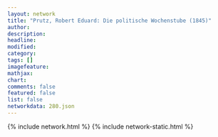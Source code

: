 ```yaml
---
layout: network
title: "Prutz, Robert Eduard: Die politische Wochenstube (1845)"
author:
description:
headline:
modified:
category:
tags: []
imagefeature: 
mathjax: 
chart: 
comments: false
featured: false
list: false
networkdata: 280.json
---
```

{% include network.html %}
{% include network-static.html %}
